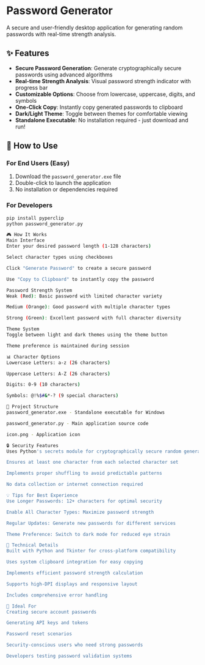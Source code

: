 # Password Generator

A secure and user-friendly desktop application for generating random passwords with real-time strength analysis.

## ✨ Features

- **Secure Password Generation**: Generate cryptographically secure passwords using advanced algorithms
- **Real-time Strength Analysis**: Visual password strength indicator with progress bar
- **Customizable Options**: Choose from lowercase, uppercase, digits, and symbols
- **One-Click Copy**: Instantly copy generated passwords to clipboard
- **Dark/Light Theme**: Toggle between themes for comfortable viewing
- **Standalone Executable**: No installation required - just download and run!

## 🚀 How to Use

### For End Users (Easy)
1. Download the `password_generator.exe` file
2. Double-click to launch the application
3. No installation or dependencies required

### For Developers
```bash
pip install pyperclip
python password_generator.py

🎮 How It Works
Main Interface
Enter your desired password length (1-128 characters)

Select character types using checkboxes

Click "Generate Password" to create a secure password

Use "Copy to Clipboard" to instantly copy the password

Password Strength System
Weak (Red): Basic password with limited character variety

Medium (Orange): Good password with multiple character types

Strong (Green): Excellent password with full character diversity

Theme System
Toggle between light and dark themes using the theme button

Theme preference is maintained during session

📊 Character Options
Lowercase Letters: a-z (26 characters)

Uppercase Letters: A-Z (26 characters)

Digits: 0-9 (10 characters)

Symbols: @!%$#&*-? (9 special characters)

📁 Project Structure
password_generator.exe - Standalone executable for Windows

password_generator.py - Main application source code

icon.png - Application icon

🔒 Security Features
Uses Python's secrets module for cryptographically secure random generation

Ensures at least one character from each selected character set

Implements proper shuffling to avoid predictable patterns

No data collection or internet connection required

💡 Tips for Best Experience
Use Longer Passwords: 12+ characters for optimal security

Enable All Character Types: Maximize password strength

Regular Updates: Generate new passwords for different services

Theme Preference: Switch to dark mode for reduced eye strain

🔧 Technical Details
Built with Python and Tkinter for cross-platform compatibility

Uses system clipboard integration for easy copying

Implements efficient password strength calculation

Supports high-DPI displays and responsive layout

Includes comprehensive error handling

🎯 Ideal For
Creating secure account passwords

Generating API keys and tokens

Password reset scenarios

Security-conscious users who need strong passwords

Developers testing password validation systems
